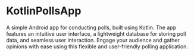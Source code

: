 # KotlinPollsApp
A simple Android app for conducting polls, built using Kotlin. The app features an intuitive user interface, a lightweight database for storing poll data, and seamless user interaction. Engage your audience and gather opinions with ease using this flexible and user-friendly polling application.
